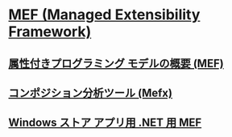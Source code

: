 # [MEF (Managed Extensibility Framework)](index.md)
## [属性付きプログラミング モデルの概要 (MEF)](attributed-programming-model-overview-mef.md)
## [コンポジション分析ツール (Mefx)](composition-analysis-tool-mefx.md)
## [Windows ストア アプリ用 .NET 用 MEF](mef-for-net-for-windows-store-apps.md)

